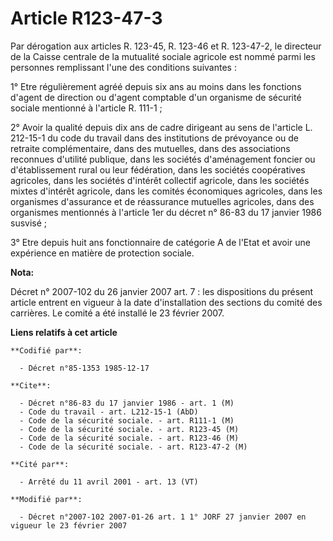 # Article R123-47-3

Par dérogation aux articles R. 123-45, R. 123-46 et R. 123-47-2, le directeur de la Caisse centrale de la mutualité sociale
agricole est nommé parmi les personnes remplissant l'une des conditions suivantes :

1° Etre régulièrement agréé depuis six ans au moins dans les fonctions d'agent de direction ou d'agent comptable d'un
organisme de sécurité sociale mentionné à l'article R. 111-1 ;

2° Avoir la qualité depuis dix ans de cadre dirigeant au sens de l'article L. 212-15-1 du code du travail dans des
institutions de prévoyance ou de retraite complémentaire, dans des mutuelles, dans des associations reconnues d'utilité
publique, dans les sociétés d'aménagement foncier ou d'établissement rural ou leur fédération, dans les sociétés coopératives
agricoles, dans les sociétés d'intérêt collectif agricole, dans les sociétés mixtes d'intérêt agricole, dans les comités
économiques agricoles, dans les organismes d'assurance et de réassurance mutuelles agricoles, dans des organismes mentionnés
à l'article 1er du décret n° 86-83 du 17 janvier 1986 susvisé ;

3° Etre depuis huit ans fonctionnaire de catégorie A de l'Etat et avoir une expérience en matière de protection sociale.

**Nota:**

Décret n° 2007-102 du 26 janvier 2007 art. 7 : les dispositions du présent article entrent en vigueur à la date
d'installation des sections du comité des carrières. Le comité a été installé le 23 février 2007.

**Liens relatifs à cet article**

	**Codifié par**:

	  - Décret n°85-1353 1985-12-17

	**Cite**:

	  - Décret n°86-83 du 17 janvier 1986 - art. 1 (M)
	  - Code du travail - art. L212-15-1 (AbD)
	  - Code de la sécurité sociale. - art. R111-1 (M)
	  - Code de la sécurité sociale. - art. R123-45 (M)
	  - Code de la sécurité sociale. - art. R123-46 (M)
	  - Code de la sécurité sociale. - art. R123-47-2 (M)

	**Cité par**:

	  - Arrêté du 11 avril 2001 - art. 13 (VT)

	**Modifié par**:

	  - Décret n°2007-102 2007-01-26 art. 1 1° JORF 27 janvier 2007 en vigueur le 23 février 2007
